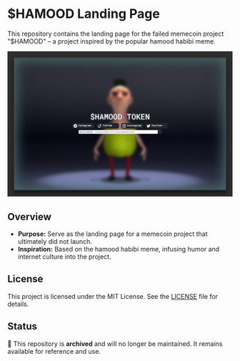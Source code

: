 # $HAMOOD Landing Page

This repository contains the landing page for the failed memecoin project "$HAMOOD" – a project inspired by the popular hamood habibi meme.

![Landing Page](assets/screenshots/landing-page.png)

## Overview

- **Purpose:** Serve as the landing page for a memecoin project that ultimately did not launch.
- **Inspiration:** Based on the hamood habibi meme, infusing humor and internet culture into the project.

## License

This project is licensed under the MIT License. See the [LICENSE](LICENSE) file for details.

## Status

🚀 This repository is **archived** and will no longer be maintained. It remains available for reference and use.